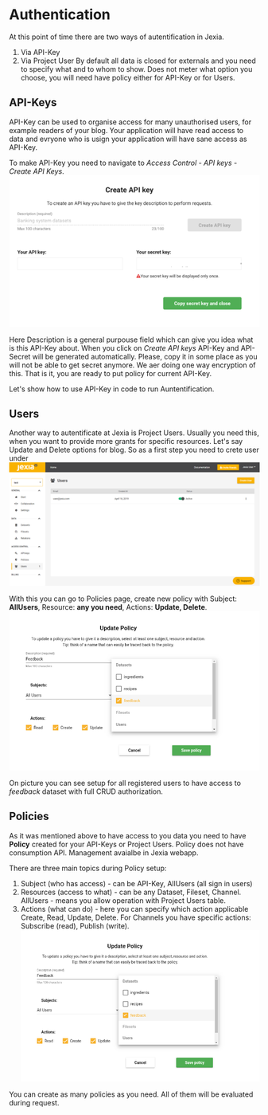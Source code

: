 # Authentication 
At this point of time there are two ways of autentification in Jexia. 
1. Via API-Key
2. Via Project User
By default all data is closed for externals and you need to specify what and to whom to show.
Does not meter what option you choose, you will need have policy either for API-Key or for Users. 

## API-Keys
<CodeSwitcher :languages="{js:'JavaScript',bash:'cURL'}">
<template v-slot:js>

``` js
import { jexiaClient, ... } from "jexia-sdk-js/node"; 
// jexia-sdk-js/browser;

jexiaClient().init({
  projectID: "project_id",
  key: "API_KEY",
  secret: "API_SECRET",
}, module1, module2,...);
```
</template>
<template v-slot:ts>
``` bash
```
</template>
</CodeSwitcher>

API-Key can be used to organise access for many unauthorised users, for example readers of your blog. Your application will have read access to data and evryone who is usign your application will have sane access as API-Key.

To make API-Key you need to navigate to *Access Control - API keys - Create API Keys*.
![API-Key](./api-key.png)

Here Description is a general purpouse field which can give you idea what is this API-Key about.
When you click on *Create API keys* API-Key and API-Secret will be generated automatically. Please, copy it in some place as you will not be able to get secret anymore. We aer doing one way encryption of this.
That is it, you are ready to put policy for current API-Key. 

Let's show how to use API-Key in code to run Auntentification. 

## Users
<CodeSwitcher :languages="{js:'JavaScript',bash:'cURL'}">
<template v-slot:js>

``` js
import { jexiaClient, UMSModule, ... } from "jexia-sdk-js/node"; 
// jexia-sdk-js/browser;
const ums = new UMSModule(); 

jexiaClient().init({  
  projectID: "your-project-id",  
}, ums, other modules); 

// Sign In with user created in Jexia Panel
ums.signIn({  
  email: 'elon@tesla.com',  
  password: 'secret-password'
});  
```
</template>
<template v-slot:ts>

``` bash
```

</template>
</CodeSwitcher>

Another way to autentificate at Jexia is Project Users. Usually you need this, when you want to provide more grants for specific resources. Let's say Update and Delete options for blog. So as a first step you need to crete user under  
![UMS Users](./ums-2.png)

With this you can go to Policies page, create new policy with Subject: **AllUsers**, Resource: **any you need**, Actions: **Update, Delete**.
![Policy](./policy.png)

On picture you can see setup for all registered users to have access to *feedback* dataset with full CRUD authorization. 

## Policies
As it was mentioned above to have access to you data you need to have **Policy** created for your API-Keys or Project Users. 
Policy does not have consumption API. Management avaialbe in Jexia webapp.

There are three main topics during Policy setup:
1. Subject (who has access) - can be API-Key, AllUsers (all sign in users)
2. Resources (access to what) - can be any Dataset, Fileset, Channel. AllUsers - means you allow operation with Project Users table. 
3. Actions (what can do) - here you can specify which action applicable Create, Read, Update, Delete. For Channels you have specific actions: Subscribe (read), Publish (write).      
![Policy](./policy.png)

You can create as many policies as you need. All of them will be evaluated during request. 